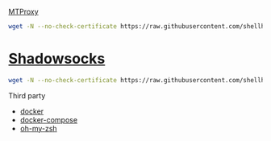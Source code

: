 [MTProxy](proxy/mt_proxy.md)
``` bash
wget -N --no-check-certificate https://raw.githubusercontent.com/shellhub/shellhub/master/proxy/mt_proxy.sh && chmod +x mt_proxy.sh && ./mt_proxy.sh
```

# [Shadowsocks](proxy/shadowsocks.md)
``` bash
wget -N --no-check-certificate https://raw.githubusercontent.com/shellhub/shellhub/master/proxy/shadowsocks.sh && chmod +x shadowsocks.sh && ./shadowsocks.sh
```

Third party

* [docker](docker)
* [docker-compose](docker-compose)
* [oh-my-zsh](oh-my-zsh)
